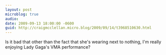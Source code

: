 ```yaml
---
layout: post
microblog: true
audio: 
date: 2009-09-13 18:00:00 -0600
guid: http://craigmcclellan.micro.blog/2009/09/14/t3968510630.html
---
```

Is it bad that other than the fact that she's wearing next to nothing, I'm really enjoying Lady Gaga's VMA performance?
